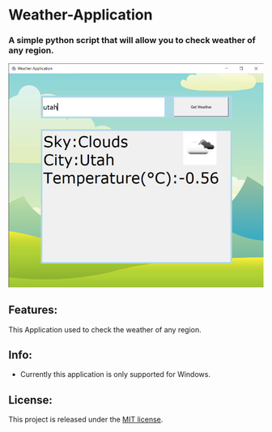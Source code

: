 # Weather-Application

### A simple python script that will allow you to check weather of any region.

![](img/weather.png)

## Features:
This Application used to check the weather of any region.

## Info:
* Currently this application is only supported for Windows.

## License:
This project is released under the [MIT license](LICENSE).
